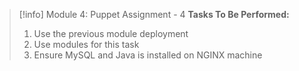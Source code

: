  > [!info] Module 4: Puppet Assignment - 4
> **Tasks To Be Performed:** 
> 1. Use the previous module deployment 
> 2. Use modules for this task 
> 3. Ensure MySQL and Java is installed on NGINX machine 

